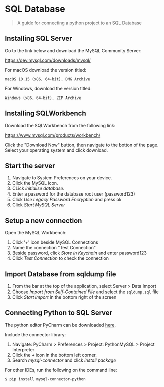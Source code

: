 # SQL Database
> A guide for connecting a python project to an SQL Database


## Installing SQL Server

Go to the link below and download the MySQL Community Server: 

<https://dev.mysql.com/downloads/mysql/>


For macOS download the version titled:
```shell
macOS 10.15 (x86, 64-bit), DMG Archive
```
For Windows, download the version titled:
```shell
Windows (x86, 64-bit), ZIP Archive
```

## Installing SQLWorkbench

Download the SQLWorkbench from the following link:

<https://www.mysql.com/products/workbench/>


Click the "Download Now" button, then navigate to the botton of the page. Select your operating system and click download.

## Start the server

1. Navigate to System Preferences on your device. 
2. Click the MySQL icon. 
3. CLick *initialise database*.
4. Enter a password for the database root user (password123)
5. Click *Use Legacy Password Encryption* and press ok
6. Click *Start MySQL Server*


## Setup a new connection

Open the MySQL Workbench:
1. Click '+' icon beside MySQL Connections
2. Name the connection "Test Connection"
3. Beside password, click *Store in Keychain* and enter password123
4. Click *Test Connection* to check the connection


## Import Database from sqldump file

1. From the bar at the top of the application, select Server > Data Import
2. Choose *Import from Self-Contained File* and select the ``sqldump.sql`` file
3. Click *Start Import* in the bottom right of the screen


## Connecting Python to SQL Server

The python editor PyCharm can be downloaded [here](https://www.jetbrains.com/pycharm/).

Include the connector library:
1. Navigate: PyCharm > Preferences > Project: PythonMySQL > Project Interpreter
2. Click the *+* icon in the bottom left corner.
3. Search *mysql-connector* and click *install package*

For other IDEs, run the following on the command line:

```shell
$ pip install mysql-connector-python
```



